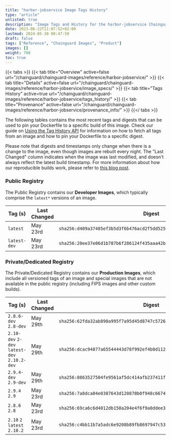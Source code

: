 ```yaml
---
title: "harbor-jobservice Image Tags History"
type: "article"
unlisted: true
description: "Image Tags and History for the harbor-jobservice Chainguard Image"
date: 2023-06-22T11:07:52+02:00
lastmod: 2024-05-30 00:47:59
draft: false
tags: ["Reference", "Chainguard Images", "Product"]
images: []
weight: 700
toc: true
---
```


{{< tabs >}}
{{< tab title="Overview" active=false url="/chainguard/chainguard-images/reference/harbor-jobservice/" >}}
{{< tab title="Details" active=false url="/chainguard/chainguard-images/reference/harbor-jobservice/image_specs/" >}}
{{< tab title="Tags History" active=true url="/chainguard/chainguard-images/reference/harbor-jobservice/tags_history/" >}}
{{< tab title="Provenance" active=false url="/chainguard/chainguard-images/reference/harbor-jobservice/provenance_info/" >}}
{{</ tabs >}}

The following tables contains the most recent tags and digests that can be used to pin your Dockerfile to a specific build of this image. Check our guide on [Using the Tag History API](/chainguard/chainguard-images/using-the-tag-history-api/) for information on how to fetch all tags from an image and how to pin your Dockerfile to a specific digest.

Please note that digests and timestamps only change when there is a change to the image, even though images are rebuilt every night. The "Last Changed" column indicates when the image was last modified, and doesn't always reflect the latest build timestamp. For more information about how our reproducible builds work, please refer to [this blog post](https://www.chainguard.dev/unchained/reproducing-chainguards-reproducible-image-builds).

### Public Registry
The Public Registry contains our **Developer Images**, which typically comprise the `latest*` versions of an image.

| Tag (s)       | Last Changed | Digest                                                                    |
|---------------|--------------|---------------------------------------------------------------------------|
|  `latest`     | May 23rd     | `sha256:d409a37485ef3b5d3f6b476acd2f5dd52575b67888c00cc11edcf4276c9f4be6` |
|  `latest-dev` | May 23rd     | `sha256:20ee37e06d1b787b6f286124f435aaa42bf358c34ff020d6d75bc39ccf595330` |


### Private/Dedicated Registry
The Private/Dedicated Registry contains our **Production Images**, which include all versioned tags of an image and special images that are not available in the public registry (including FIPS images and other custom builds).

| Tag (s)                                       | Last Changed | Digest                                                                    |
|-----------------------------------------------|--------------|---------------------------------------------------------------------------|
|  `2.8.6-dev` `2.8-dev`                        | May 29th     | `sha256:62fda32ab890a995f7a95d45d8747c572690ef310c111ed7a2e5bdd7a2e30373` |
|  `2.10-dev` `2-dev` `latest-dev` `2.10.2-dev` | May 29th     | `sha256:dcac94877a65544443d78f992ef4b0d1125a16d1a9ef70a6d5c4f57e1a780086` |
|  `2.9.4-dev` `2.9-dev`                        | May 29th     | `sha256:8863527504fe9561af5dc414afb237411fd5c8b702096fcc11a17625fdfcec28` |
|  `2.9.4` `2.9`                                | May 23rd     | `sha256:7a8dca04e0387643d120870b0f948c66748a2986e52a80add86ff13e97c4ae81` |
|  `2.8.6` `2.8`                                | May 23rd     | `sha256:69ca6c6d4012db150a204e4f6f9a0ddee398c57984dc7dd0ed4c3485d9cd5674` |
|  `2.10` `2` `latest` `2.10.2`                 | May 23rd     | `sha256:c4bb11b7a5adc6e9208b89fb8697947c536f329d63ed32bbac84242690234c0f` |

